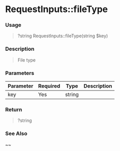 
# RequestInputs::fileType 

### Usage

> ?string RequestInputs::fileType(string $key)

### Description

> File type

### Parameters

Parameter | Required | Type | Description
------------- |------------- |------------- |------------- 
key | Yes | string |

### Return
> ?string 
### See Also

~~


